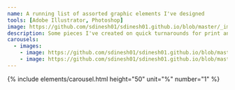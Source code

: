 ```yaml
---
name: A running list of assorted graphic elements I've designed
tools: [Adobe Illustrator, Photoshop]
image: https://github.com/sdinesh01/sdinesh01.github.io/blob/master/_images/gender_powerArtboard%202.png?raw=true
description: Some pieces I've created on quick turnarounds for print and gallery-style displays.
carousels:
  - images: 
    - image: https://github.com/sdinesh01/sdinesh01.github.io/blob/master/_images/allsnow3Artboard%201.png?raw=true
    - image: https://github.com/sdinesh01/sdinesh01.github.io/blob/master/_images/gender_powerArtboard%201.png?raw=true
---
```


{% include elements/carousel.html height="50" unit="%" number="1" %}
